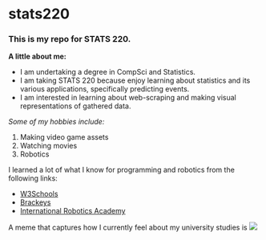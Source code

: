 # stats220

### This is my repo for STATS 220. 

**A little about me:**

- I am undertaking a degree in CompSci and Statistics.
- I am taking STATS 220 because enjoy learning about statistics and its various applications, specifically predicting events.  
- I am interested in learning about web-scraping and making visual representations of gathered data.

*Some of my hobbies include:*
1. Making video game assets
2. Watching movies
3. Robotics

I learned a lot of what I know for programming and robotics from the following links:
* [W3Schools]([https://www.auckland.ac.nz/](https://www.w3schools.com/))
* [Brackeys](https://www.youtube.com/@Brackeys)
* [International Robotics Academy](https://www.ira.edu.jo/)

A meme that captures how I currently feel about my university studies is ![](https://c.tenor.com/8druEACXtX8AAAAd/tenor.gif)
